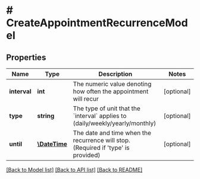 # # CreateAppointmentRecurrenceModel

## Properties

Name | Type | Description | Notes
------------ | ------------- | ------------- | -------------
**interval** | **int** | The numeric value denoting how often the appointment will recur | [optional]
**type** | **string** | The type of unit that the &#x60;interval&#x60; applies to (daily/weekly/yearly/monthly) | [optional]
**until** | [**\DateTime**](\DateTime.md) | The date and time when the recurrence will stop. (Required if &#39;type&#39; is provided) | [optional]

[[Back to Model list]](../../README.md#models) [[Back to API list]](../../README.md#endpoints) [[Back to README]](../../README.md)
